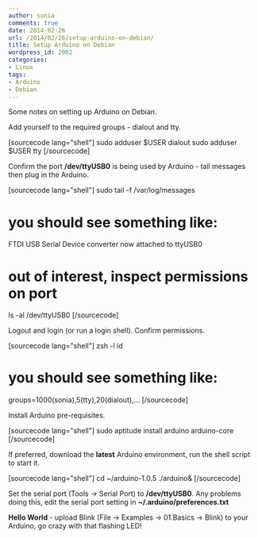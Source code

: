 ```yaml
---
author: sonia
comments: true
date: 2014-02-26
url: /2014/02/26/setup-arduino-on-debian/
title: Setup Arduino on Debian
wordpress_id: 2002
categories:
- Linux
tags:
- Arduino
- Debian
---
```


Some notes on setting up Arduino on Debian.

Add yourself to the required groups - dialout and tty.

[sourcecode lang="shell"]
sudo adduser $USER dialout
sudo adduser $USER tty
[/sourcecode]

Confirm the port **/dev/ttyUSB0** is being used by Arduino - tail messages then plug in the Arduino.

[sourcecode lang="shell"]
sudo tail -f /var/log/messages

# you should see something like:
FTDI USB Serial Device converter now attached to ttyUSB0

# out of interest, inspect permissions on port
ls -al /dev/ttyUSB0
[/sourcecode]

Logout and login (or run a login shell). Confirm permissions.

[sourcecode lang="shell"]
zsh -l
id

# you should see something like:
groups=1000(sonia),5(tty),20(dialout),...
[/sourcecode]

Install Arduino pre-requisites.

[sourcecode lang="shell"]
sudo aptitude install arduino arduino-core
[/sourcecode]

If preferred, download the **latest** Arduino environment, run the shell script to start it.

[sourcecode lang="shell"]
cd ~/arduino-1.0.5
./arduino&
[/sourcecode]

Set the serial port (Tools -> Serial Port) to **/dev/ttyUSB0**. Any problems doing this, edit the serial port setting in  **~/.arduino/preferences.txt**

**Hello World** - upload Blink (File -> Examples -> 01.Basics -> Blink) to your Arduino, go crazy with that flashing LED!


